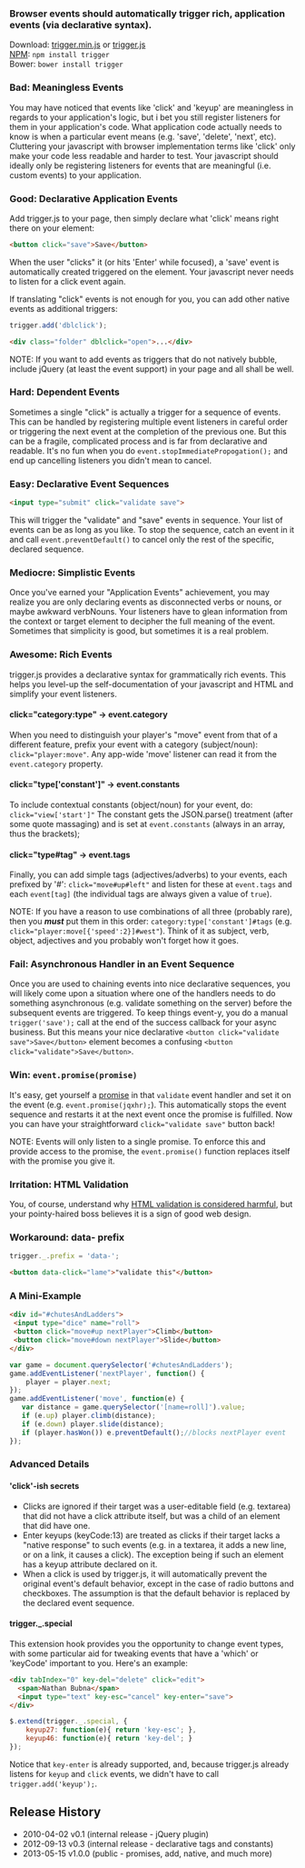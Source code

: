 ### Browser events should automatically trigger rich, application events (via declarative syntax).

Download: [trigger.min.js][prod]  or  [trigger.js][dev]  
[NPM][npm]: ```npm install trigger```  
Bower: ```bower install trigger```  

[prod]: https://raw.github.com/nbubna/trigger/master/dist/trigger.min.js
[dev]: https://raw.github.com/nbubna/trigger/master/dist/trigger.js
[npm]: https://npmjs.org/package/trigger

### Bad: Meaningless Events
You may have noticed that events like 'click' and 'keyup' are meaningless in regards
to your application's logic, but i bet you still register listeners for them in your
application's code.
What application code actually needs to know is when a particular event means
(e.g. 'save', 'delete', 'next', etc). Cluttering your javascript with browser
implementation terms like 'click' only make your code less readable and harder
to test.  Your javascript should ideally only be registering listeners for 
events that are meaningful (i.e. custom events) to your application.

### Good: Declarative Application Events
Add trigger.js to your page, then simply declare what 'click' means
right there on your element:
```html
<button click="save">Save</button>
```
When the user "clicks" it (or hits 'Enter' while focused), a 'save'
event is automatically created triggered on the element.
Your javascript never needs to listen for a click event again.

If translating "click" events is not enough for you,
you can add other native events as additional triggers:  
```javascript
trigger.add('dblclick');
```
```html
<div class="folder" dblclick="open">...</div>
```

NOTE: If you want to add events as triggers that do not natively bubble,
include jQuery (at least the event support) in your page and all shall be well.


### Hard: Dependent Events
Sometimes a single "click" is actually a trigger for a sequence of events.
This can be handled by registering multiple event listeners in careful order
or triggering the next event at the completion of the previous one.
But this can be a fragile, complicated process and is far from declarative and readable.
It's no fun when you do ```event.stopImmediatePropogation();``` and
end up cancelling listeners you didn't mean to cancel.

### Easy: Declarative Event Sequences
```html
<input type="submit" click="validate save">
```
This will trigger the "validate" and "save" events in sequence.
Your list of events can be as long as you like. To stop the sequence, catch an event in it
and call ```event.preventDefault()``` to cancel only the rest of the specific, declared sequence.


### Mediocre: Simplistic Events
Once you've earned your "Application Events" achievement, you may realize you are only declaring
events as disconnected verbs or nouns, or maybe awkward verbNouns. Your listeners have to
glean information from the context or target element to decipher the full meaning of the event.
Sometimes that simplicity is good, but sometimes it is a real problem.

### Awesome: Rich Events
trigger.js provides a declarative syntax for grammatically rich events.
This helps you level-up the self-documentation of your javascript and HTML
and simplify your event listeners.

#### click="category:type" -> event.category
When you need to distinguish your player's "move" event from that of a different feature,
prefix your event with a category (subject/noun): ```click="player:move"```.
Any app-wide 'move' listener can read it from the ```event.category``` property.

#### click="type['constant']" -> event.constants
To include contextual constants (object/noun) for your event, do: ```click="view['start']"```
The constant gets the JSON.parse() treatment (after some quote massaging) and
is set at ```event.constants``` (always in an array, thus the brackets);

#### click="type#tag" -> event.tags
Finally, you can add simple tags (adjectives/adverbs) to your events, each prefixed by '#':
```click="move#up#left"``` and listen for these at ```event.tags``` and each ```event[tag]```
(the individual tags are always given a value of ```true```).

NOTE: If you have a reason to use combinations of all three (probably rare),
then you ***must*** put them in this order: ```category:type['constant']#tags```
(e.g. ```click="player:move[{'speed':2}]#west"```).
Think of it as subject, verb, object, adjectives and you probably won't forget how it goes.


### Fail: Asynchronous Handler in an Event Sequence
Once you are used to chaining events into nice declarative sequences,
you will likely come upon a situation where one of the handlers needs to do something
asynchronous (e.g. validate something on the server) before the subsequent events are
triggered. To keep things event-y, you do a manual ```trigger('save');``` call at
the end of the success callback for your async business.  But this means your nice
declarative ```<button click="validate save">Save</button>``` element becomes a
confusing ```<button click="validate">Save</button>```.

### Win: ```event.promise(promise)```
It's easy, get yourself a [promise][] in that ```validate``` event handler and set it
on the event (e.g. ```event.promise(jqxhr);```). This automatically stops the event
sequence and restarts it at the next event once the promise is fulfilled. Now you
can have your straightforward ```click="validate save"``` button back!

NOTE: Events will only listen to a single promise. To enforce this and provide
access to the promise, the ```event.promise()``` function replaces itself with the
promise you give it.

[promise]: http://wiki.commonjs.org/wiki/Promises/A


### Irritation: HTML Validation
You, of course, understand why [HTML validation is considered harmful][invalid],
but your pointy-haired boss believes it is a sign of good web design.

### Workaround: data- prefix
```javascript
trigger._.prefix = 'data-';
```
```html
<button data-click="lame">"validate this"</button>
```

[invalid]: http://wheelcode.blogspot.com/2012/07/html-validation-is-bad.html


### A Mini-Example
```html
<div id="#chutesAndLadders">
 <input type="dice" name="roll">
 <button click="move#up nextPlayer">Climb</button>  
 <button click="move#down nextPlayer">Slide</button>
</div>
```
```javascript
var game = document.querySelector('#chutesAndLadders');
game.addEventListener('nextPlayer', function() {
    player = player.next;
});
game.addEventListener('move', function(e) {
   var distance = game.querySelector('[name=roll]').value;
   if (e.up) player.climb(distance);
   if (e.down) player.slide(distance);
   if (player.hasWon()) e.preventDefault();//blocks nextPlayer event
});
```


### Advanced Details
#### 'click'-ish secrets
 * Clicks are ignored if their target was a user-editable field (e.g. textarea) that did not
have a click attribute itself, but was a child of an element that did have one.
 * Enter keyups (keyCode:13) are treated as clicks if their target lacks a "native response"
to such events (e.g. in a textarea, it adds a new line, or on a link, it causes a click).
The exception being if such an element has a keyup attribute declared on it.
 * When a click is used by trigger.js, it will automatically prevent the original event's
default behavior, except in the case of radio buttons and checkboxes. The assumption is
that the default behavior is replaced by the declared event sequence.

#### trigger._.special
This extension hook provides you the opportunity to change event types, with some particular
aid for tweaking events that have a 'which' or 'keyCode' important to you. Here's an example:

```html
<div tabIndex="0" key-del="delete" click="edit">
  <span>Nathan Bubna</span>
  <input type="text" key-esc="cancel" key-enter="save">
</div>
```
```javascript
$.extend(trigger._.special, {
    keyup27: function(e){ return 'key-esc'; },
    keyup46: function(e){ return 'key-del'; }
});
```
Notice that ```key-enter``` is already supported, and, because trigger.js already listens
for ```keyup``` and ```click``` events, we didn't have to call ```trigger.add('keyup');```.



## Release History
* 2010-04-02 v0.1 (internal release - jQuery plugin)
* 2012-09-13 v0.3 (internal release - declarative tags and constants)
* 2013-05-15 v1.0.0 (public - promises, add, native, and much more)
